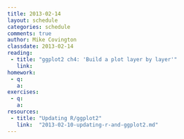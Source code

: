 ```yaml
---
title: 2013-02-14
layout: schedule
categories: schedule
comments: true
author: Mike Covington
classdate: 2013-02-14
reading:
 - title: "ggplot2 ch4: 'Build a plot layer by layer'"
   link:
homework:
 - q:
   a:
exercises:
 - q:
   a:
resources:
 - title: "Updating R/ggplot2"
   link:  "2013-02-10-updating-r-and-ggplot2.md"
---
```

